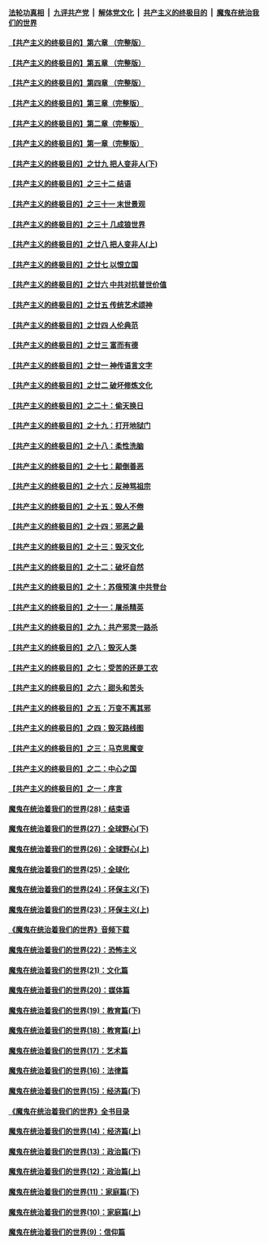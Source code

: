 ####  [法轮功真相](../../../../basic/blob/master/README.md?t=10070213) &nbsp;|&nbsp; [九评共产党](../../../../9ping.md/blob/master/README.md?t=10070213) &nbsp;|&nbsp; [解体党文化](../../../../jtdwh.md/blob/master/README.md?t=10070213)  &nbsp;|&nbsp; [共产主义的终极目的](../../../../gczydzjmd.md/blob/master/README.md?t=10070213) &nbsp;|&nbsp; [魔鬼在统治我们的世界](../../../../mgztzwmdsj.md/blob/master/README.md?t=10070213) 

#### [【共产主义的终极目的】第六章 （完整版）](../pages/nsc422/n11428913.md?t=10070213) 

#### [【共产主义的终极目的】第五章 （完整版）](../pages/nsc422/n11428912.md?t=10070213) 

#### [【共产主义的终极目的】第四章 （完整版）](../pages/nsc422/n11428907.md?t=10070213) 

#### [【共产主义的终极目的】第三章（完整版）](../pages/nsc422/n11428848.md?t=10070213) 

#### [【共产主义的终极目的】第二章（完整版）](../pages/nsc422/n11428831.md?t=10070213) 

#### [【共产主义的终极目的】第一章（完整版）](../pages/nsc422/n11417651.md?t=10070213) 

#### [【共产主义的终极目的】之廿九 把人变非人(下)](../pages/nsc422/n11344140.md?t=10070213) 

#### [【共产主义的终极目的】之三十二 结语](../pages/nsc422/n11360535.md?t=10070213) 

#### [【共产主义的终极目的】之三十一 末世景观](../pages/nsc422/n11351129.md?t=10070213) 

#### [【共产主义的终极目的】之三十 几成狼世界](../pages/nsc422/n11348280.md?t=10070213) 

#### [【共产主义的终极目的】之廿八 把人变非人(上)](../pages/nsc422/n11340492.md?t=10070213) 

#### [【共产主义的终极目的】之廿七 以恨立国](../pages/nsc422/n11336944.md?t=10070213) 

#### [【共产主义的终极目的】之廿六 中共对抗普世价值](../pages/nsc422/n11324785.md?t=10070213) 

#### [【共产主义的终极目的】之廿五 传统艺术颂神](../pages/nsc422/n11296396.md?t=10070213) 

#### [【共产主义的终极目的】之廿四 人伦典范](../pages/nsc422/n11296397.md?t=10070213) 

#### [【共产主义的终极目的】之廿三 富而有德](../pages/nsc422/n11283598.md?t=10070213) 

#### [【共产主义的终极目的】之廿一 神传语言文字](../pages/nsc422/n11263265.md?t=10070213) 

#### [【共产主义的终极目的】之廿二 破坏修炼文化](../pages/nsc422/n11245728.md?t=10070213) 

#### [【共产主义的终极目的】之二十：偷天换日](../pages/nsc422/n11238846.md?t=10070213) 

#### [【共产主义的终极目的】之十九：打开地狱门](../pages/nsc422/n11206376.md?t=10070213) 

#### [【共产主义的终极目的】之十八：柔性洗脑](../pages/nsc422/n11199994.md?t=10070213) 

#### [【共产主义的终极目的】之十七：颠倒善恶](../pages/nsc422/n11179782.md?t=10070213) 

#### [【共产主义的终极目的】之十六：反神骂祖宗](../pages/nsc422/n11166798.md?t=10070213) 

#### [【共产主义的终极目的】之十五：毁人不倦](../pages/nsc422/n11166792.md?t=10070213) 

#### [【共产主义的终极目的】之十四：邪恶之最](../pages/nsc422/n11150249.md?t=10070213) 

#### [【共产主义的终极目的】之十三：毁灭文化](../pages/nsc422/n11135227.md?t=10070213) 

#### [【共产主义的终极目的】之十二：破坏自然](../pages/nsc422/n11135214.md?t=10070213) 

#### [【共产主义的终极目的】之十：苏俄预演 中共登台](../pages/nsc422/n11118424.md?t=10070213) 

#### [【共产主义的终极目的】之十一：屠杀精英](../pages/nsc422/n11118442.md?t=10070213) 

#### [【共产主义的终极目的】之九：共产邪灵一路杀](../pages/nsc422/n11114139.md?t=10070213) 

#### [【共产主义的终极目的】之八：毁灭人类](../pages/nsc422/n11108503.md?t=10070213) 

#### [【共产主义的终极目的】之七：受苦的还是工农](../pages/nsc422/n11101809.md?t=10070213) 

#### [【共产主义的终极目的】之六：甜头和苦头](../pages/nsc422/n11096971.md?t=10070213) 

#### [【共产主义的终极目的】之五：万变不离其邪](../pages/nsc422/n11091285.md?t=10070213) 

#### [【共产主义的终极目的】之四：毁灭路线图](../pages/nsc422/n11086284.md?t=10070213) 

#### [【共产主义的终极目的】之三：马克思魔变](../pages/nsc422/n11061941.md?t=10070213) 

#### [【共产主义的终极目的】之二：中心之国](../pages/nsc422/n11047728.md?t=10070213) 

#### [【共产主义的终极目的】之一：序言](../pages/nsc422/n11086077.md?t=10070213) 

#### [魔鬼在统治着我们的世界(28)：结束语](../pages/nsc422/n10936246.md?t=10070213) 

#### [魔鬼在统治着我们的世界(27)：全球野心(下)](../pages/nsc422/n10928319.md?t=10070213) 

#### [魔鬼在统治着我们的世界(26)：全球野心(上)](../pages/nsc422/n10900318.md?t=10070213) 

#### [魔鬼在统治着我们的世界(25)：全球化](../pages/nsc422/n10788205.md?t=10070213) 

#### [魔鬼在统治着我们的世界(24)：环保主义(下)](../pages/nsc422/n10695307.md?t=10070213) 

#### [魔鬼在统治着我们的世界(23)：环保主义(上)](../pages/nsc422/n10688613.md?t=10070213) 

#### [《魔鬼在统治着我们的世界》音频下载](../pages/nsc422/n10635553.md?t=10070213) 

#### [魔鬼在统治着我们的世界(22)：恐怖主义](../pages/nsc422/n10614727.md?t=10070213) 

#### [魔鬼在统治着我们的世界(21)：文化篇](../pages/nsc422/n10597706.md?t=10070213) 

#### [魔鬼在统治着我们的世界(20)：媒体篇](../pages/nsc422/n10586579.md?t=10070213) 

#### [魔鬼在统治着我们的世界(19)：教育篇(下)](../pages/nsc422/n10564808.md?t=10070213) 

#### [魔鬼在统治着我们的世界(18)：教育篇(上)](../pages/nsc422/n10526970.md?t=10070213) 

#### [魔鬼在统治着我们的世界(17)：艺术篇](../pages/nsc422/n10499093.md?t=10070213) 

#### [魔鬼在统治着我们的世界(16)：法律篇](../pages/nsc422/n10485969.md?t=10070213) 

#### [魔鬼在统治着我们的世界(15)：经济篇(下)](../pages/nsc422/n10469975.md?t=10070213) 

#### [《魔鬼在统治着我们的世界》全书目录](../pages/nsc422/n10464261.md?t=10070213) 

#### [魔鬼在统治着我们的世界(14)：经济篇(上)](../pages/nsc422/n10457370.md?t=10070213) 

#### [魔鬼在统治着我们的世界(13)：政治篇(下)](../pages/nsc422/n10448270.md?t=10070213) 

#### [魔鬼在统治着我们的世界(12)：政治篇(上)](../pages/nsc422/n10444576.md?t=10070213) 

#### [魔鬼在统治着我们的世界(11)：家庭篇(下)](../pages/nsc422/n10440961.md?t=10070213) 

#### [魔鬼在统治着我们的世界(10)：家庭篇(上)](../pages/nsc422/n10435448.md?t=10070213) 

#### [魔鬼在统治着我们的世界(9)：信仰篇](../pages/nsc422/n10432159.md?t=10070213) 

